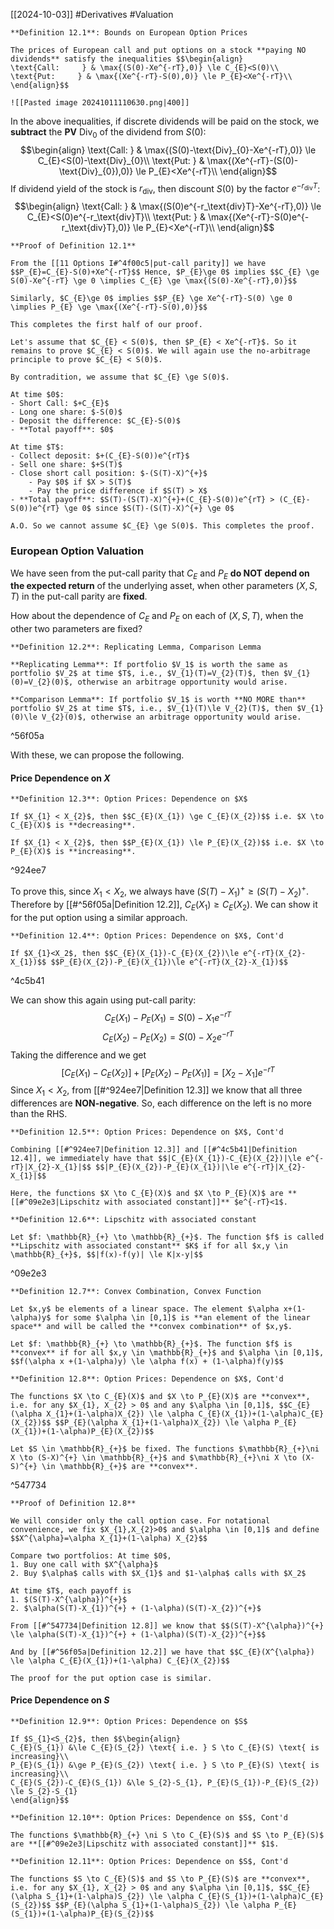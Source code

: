 [[2024-10-03]] #Derivatives #Valuation 

```ad-important
**Definition 12.1**: Bounds on European Option Prices

The prices of European call and put options on a stock **paying NO dividends** satisfy the inequalities $$\begin{align}
\text{Call:     } & \max{(S(0)-Xe^{-rT},0)} \le C_{E}<S(0)\\
\text{Put:     } & \max{(Xe^{-rT}-S(0),0)} \le P_{E}<Xe^{-rT}\\
\end{align}$$

![[Pasted image 20241011110630.png|400]]
```

In the above inequalities, if discrete dividends will be paid on the stock, we **subtract** the **PV** $\text{Div}_{0}$ of the dividend from $S(0)$: $$\begin{align}
\text{Call:     } & \max{(S(0)-\text{Div}_{0}-Xe^{-rT},0)} \le C_{E}<S(0)-\text{Div}_{0}\\
\text{Put:     } & \max{(Xe^{-rT}-(S(0)-\text{Div}_{0}),0)} \le P_{E}<Xe^{-rT}\\
\end{align}$$
If dividend yield of the stock is $r_{\text{div}}$, then discount $S (0)$ by the factor $e^{-r_\text{div}T}$: $$\begin{align}
\text{Call:     } & \max{(S(0)e^{-r_\text{div}T}-Xe^{-rT},0)} \le C_{E}<S(0)e^{-r_\text{div}T}\\
\text{Put:     } & \max{(Xe^{-rT}-S(0)e^{-r_\text{div}T},0)} \le P_{E}<Xe^{-rT}\\
\end{align}$$
```ad-note
**Proof of Definition 12.1**

From the [[11 Options I#^4f00c5|put-call parity]] we have $$P_{E}=C_{E}-S(0)+Xe^{-rT}$$ Hence, $P_{E}\ge 0$ implies $$C_{E} \ge S(0)-Xe^{-rT} \ge 0 \implies C_{E} \ge \max{(S(0)-Xe^{-rT},0)}$$

Similarly, $C_{E}\ge 0$ implies $$P_{E} \ge Xe^{-rT}-S(0) \ge 0 \implies P_{E} \ge \max{(Xe^{-rT}-S(0),0)}$$

This completes the first half of our proof.

Let's assume that $C_{E} < S(0)$, then $P_{E} < Xe^{-rT}$. So it remains to prove $C_{E} < S(0)$. We will again use the no-arbitrage principle to prove $C_{E} < S(0)$. 

By contradition, we assume that $C_{E} \ge S(0)$.

At time $0$:
- Short Call: $+C_{E}$
- Long one share: $-S(0)$
- Deposit the difference: $C_{E}-S(0)$
- **Total payoff**: $0$

At time $T$:
- Collect deposit: $+(C_{E}-S(0))e^{rT}$
- Sell one share: $+S(T)$
- Close short call position: $-(S(T)-X)^{+}$
	- Pay $0$ if $X > S(T)$
	- Pay the price difference if $S(T) > X$
- **Total payoff**: $S(T)-(S(T)-X)^{+}+(C_{E}-S(0))e^{rT} > (C_{E}-S(0))e^{rT} \ge 0$ since $S(T)-(S(T)-X)^{+} \ge 0$

A.O. So we cannot assume $C_{E} \ge S(0)$. This completes the proof.
```

### European Option Valuation
We have seen from the put-call parity that $C_E$ and $P_E$ **do NOT depend on the expected return** of the underlying asset, when other parameters $(X, S, T)$ in the put-call parity are **fixed**.

How about the dependence of $C_E$ and $P_E$ on each of $(X, S, T)$, when the other two parameters are fixed?

```ad-important
**Definition 12.2**: Replicating Lemma, Comparison Lemma

**Replicating Lemma**: If portfolio $V_1$ is worth the same as portfolio $V_2$ at time $T$, i.e., $V_{1}(T)=V_{2}(T)$, then $V_{1}(0)=V_{2}(0)$, otherwise an arbitrage opportunity would arise.

**Comparison Lemma**: If portfolio $V_1$ is worth **NO MORE than** portfolio $V_2$ at time $T$, i.e., $V_{1}(T)\le V_{2}(T)$, then $V_{1}(0)\le V_{2}(0)$, otherwise an arbitrage opportunity would arise.
```

^56f05a

With these, we can propose the following.

#### Price Dependence on $X$

```ad-important
**Definition 12.3**: Option Prices: Dependence on $X$

If $X_{1} < X_{2}$, then $$C_{E}(X_{1}) \ge C_{E}(X_{2})$$ i.e. $X \to C_{E}(X)$ is **decreasing**.

If $X_{1} < X_{2}$, then $$P_{E}(X_{1}) \le P_{E}(X_{2})$$ i.e. $X \to P_{E}(X)$ is **increasing**.
```

^924ee7

To prove this, since $X_{1} < X_{2}$, we always have $(S (T)-X_{1})^{+} \ge (S (T)-X_{2})^{+}$. Therefore by [[#^56f05a|Definition 12.2]], $C_{E}(X_{1}) \ge C_{E}(X_{2})$. We can show it for the put option using a similar approach.

```ad-important
**Definition 12.4**: Option Prices: Dependence on $X$, Cont'd

If $X_{1}<X_2$, then $$C_{E}(X_{1})-C_{E}(X_{2})\le e^{-rT}(X_{2}-X_{1})$$ $$P_{E}(X_{2})-P_{E}(X_{1})\le e^{-rT}(X_{2}-X_{1})$$
```

^4c5b41

We can show this again using put-call parity: $$C_{E}(X_{1})-P_{E}(X_{1})=S(0)-X_{1}e^{-rT}$$$$C_{E}(X_{2})-P_{E}(X_{2})=S(0)-X_{2}e^{-rT}$$ Taking the difference and we get $$[C_{E}(X_{1})-C_{E}(X_{2})]+[P_{E}(X_{2})-P_{E}(X_{1})]=[X_{2}-X_{1}]e^{-rT}$$
Since $X_{1}<X_{2}$, from [[#^924ee7|Definition 12.3]] we know that all three differences are **NON-negative**. So, each difference on the left is no more than the RHS. 

```ad-important
**Definition 12.5**: Option Prices: Dependence on $X$, Cont'd

Combining [[#^924ee7|Definition 12.3]] and [[#^4c5b41|Definition 12.4]], we immediately have that $$|C_{E}(X_{1})-C_{E}(X_{2})|\le e^{-rT}|X_{2}-X_{1}|$$ $$|P_{E}(X_{2})-P_{E}(X_{1})|\le e^{-rT}|X_{2}-X_{1}|$$

Here, the functions $X \to C_{E}(X)$ and $X \to P_{E}(X)$ are **[[#^09e2e3|Lipschitz with associated constant]]** $e^{-rT}<1$.
```

```ad-important
**Definition 12.6**: Lipschitz with associated constant

Let $f: \mathbb{R}_{+} \to \mathbb{R}_{+}$. The function $f$ is called **Lipschitz with associated constant** $K$ if for all $x,y \in \mathbb{R}_{+}$, $$|f(x)-f(y)| \le K|x-y|$$
```

^09e2e3

```ad-important
**Definition 12.7**: Convex Combination, Convex Function

Let $x,y$ be elements of a linear space. The element $\alpha x+(1-\alpha)y$ for some $\alpha \in [0,1]$ is **an element of the linear space** and will be called the **convex combination** of $x,y$.

Let $f: \mathbb{R}_{+} \to \mathbb{R}_{+}$. The function $f$ is **convex** if for all $x,y \in \mathbb{R}_{+}$ and $\alpha \in [0,1]$, $$f(\alpha x +(1-\alpha)y) \le \alpha f(x) + (1-\alpha)f(y)$$
```

```ad-important
**Definition 12.8**: Option Prices: Dependence on $X$, Cont'd

The functions $X \to C_{E}(X)$ and $X \to P_{E}(X)$ are **convex**, i.e. for any $X_{1}, X_{2} > 0$ and any $\alpha \in [0,1]$, $$C_{E}(\alpha X_{1}+(1-\alpha)X_{2}) \le \alpha C_{E}(X_{1})+(1-\alpha)C_{E}(X_{2})$$ $$P_{E}(\alpha X_{1}+(1-\alpha)X_{2}) \le \alpha P_{E}(X_{1})+(1-\alpha)P_{E}(X_{2})$$

Let $S \in \mathbb{R}_{+}$ be fixed. The functions $\mathbb{R}_{+}\ni X \to (S-X)^{+} \in \mathbb{R}_{+}$ and $\mathbb{R}_{+}\ni X \to (X-S)^{+} \in \mathbb{R}_{+}$ are **convex**.
```

^547734

```ad-note
**Proof of Definition 12.8**

We will consider only the call option case. For notational convenience, we fix $X_{1},X_{2}>0$ and $\alpha \in [0,1]$ and define $$X^{\alpha}=\alpha X_{1}+(1-\alpha) X_{2}$$

Compare two portfolios: At time $0$,
1. Buy one call with $X^{\alpha}$
2. Buy $\alpha$ calls with $X_{1}$ and $1-\alpha$ calls with $X_2$

At time $T$, each payoff is
1. $(S(T)-X^{\alpha})^{+}$
2. $\alpha(S(T)-X_{1})^{+} + (1-\alpha)(S(T)-X_{2})^{+}$

From [[#^547734|Definition 12.8]] we know that $$(S(T)-X^{\alpha})^{+} \le \alpha(S(T)-X_{1})^{+} + (1-\alpha)(S(T)-X_{2})^{+}$$

And by [[#^56f05a|Definition 12.2]] we have that $$C_{E}(X^{\alpha}) \le \alpha C_{E}(X_{1})+(1-\alpha) C_{E}(X_{2})$$

The proof for the put option case is similar.
```

#### Price Dependence on $S$

```ad-important
**Definition 12.9**: Option Prices: Dependence on $S$

If $S_{1}<S_{2}$, then $$\begin{align}
C_{E}(S_{1}) &\le C_{E}(S_{2}) \text{ i.e. } S \to C_{E}(S) \text{ is increasing}\\
P_{E}(S_{1}) &\ge P_{E}(S_{2}) \text{ i.e. } S \to P_{E}(S) \text{ is increasing}\\
C_{E}(S_{2})-C_{E}(S_{1}) &\le S_{2}-S_{1}, P_{E}(S_{1})-P_{E}(S_{2}) \le S_{2}-S_{1}
\end{align}$$
```

```ad-important
**Definition 12.10**: Option Prices: Dependence on $S$, Cont'd

The functions $\mathbb{R}_{+} \ni S \to C_{E}(S)$ and $S \to P_{E}(S)$ are **[[#^09e2e3|Lipschitz with associated constant]]** $1$.
```

```ad-important
**Definition 12.11**: Option Prices: Dependence on $S$, Cont'd

The functions $S \to C_{E}(S)$ and $S \to P_{E}(S)$ are **convex**, i.e. for any $X_{1}, X_{2} > 0$ and any $\alpha \in [0,1]$, $$C_{E}(\alpha S_{1}+(1-\alpha)S_{2}) \le \alpha C_{E}(S_{1})+(1-\alpha)C_{E}(S_{2})$$ $$P_{E}(\alpha S_{1}+(1-\alpha)S_{2}) \le \alpha P_{E}(S_{1})+(1-\alpha)P_{E}(S_{2})$$
```
